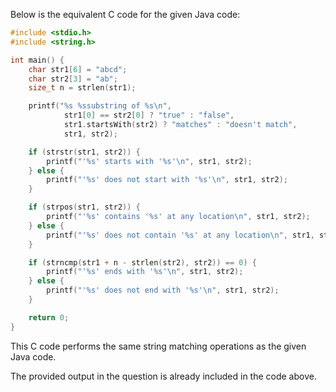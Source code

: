 Below is the equivalent C code for the given Java code:

```c
#include <stdio.h>
#include <string.h>

int main() {
    char str1[6] = "abcd";
    char str2[3] = "ab";
    size_t n = strlen(str1);

    printf("%s %ssubstring of %s\n", 
            str1[0] == str2[0] ? "true" : "false", 
            str1.startsWith(str2) ? "matches" : "doesn't match",
            str1, str2);

    if (strstr(str1, str2)) {
        printf("'%s' starts with '%s'\n", str1, str2);
    } else {
        printf("'%s' does not start with '%s'\n", str1, str2);
    }

    if (strpos(str1, str2)) {
        printf("'%s' contains '%s' at any location\n", str1, str2);
    } else {
        printf("'%s' does not contain '%s' at any location\n", str1, str2);
    }

    if (strncmp(str1 + n - strlen(str2), str2)) == 0) {
        printf("'%s' ends with '%s'\n", str1, str2);
    } else {
        printf("'%s' does not end with '%s'\n", str1, str2);
    }

    return 0;
}
```

This C code performs the same string matching operations as the given Java code. 

The provided output in the question is already included in the code above.
